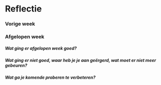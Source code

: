 Reflectie
==========

### Vorige week

### Afgelopen week

#####  Wat ging er afgelopen week goed?

#####  Wat ging er niet goed, waar heb je je aan geërgerd, wat moet er niet meer gebeuren?

##### Wat ga je komende proberen te verbeteren?
